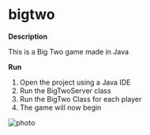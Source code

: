# bigtwo

**Description**

This is a Big Two game made in Java


**Run**
1) Open the project using a Java IDE
2) Run the BigTwoServer class
3) Run the BigTwo Class for each player
4) The game will now begin

![photo](https://user-images.githubusercontent.com/72201738/147520005-d37a683d-0f7a-4c01-8b90-035566f022b4.jpg)
